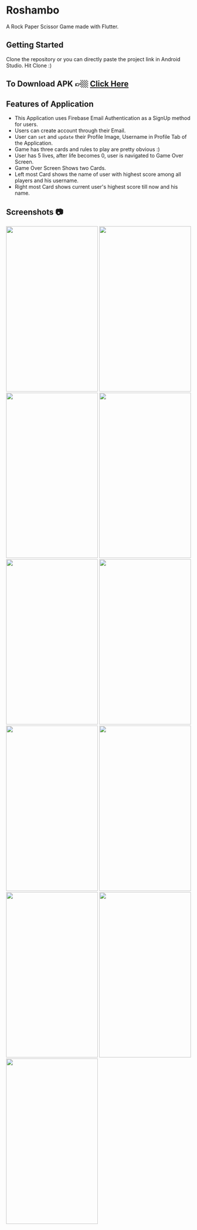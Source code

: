 # Roshambo

A Rock Paper Scissor Game made with Flutter.

## Getting Started

Clone the repository or you can directly paste the project link in Android Studio. Hit Clone :)

## To Download APK 👉🏼 [Click Here](https://drive.google.com/file/d/1KtIGWr9KtHjQYeieDthXXFMgDg6d7cga/view?usp=sharing)

## Features of Application

- This Application uses Firebase Email Authentication as a SignUp method for users.
- Users can create account through their Email.
- User can `set` and `update` their Profile Image, Username in Profile Tab of the Application.
- Game has three cards and rules to play are pretty obvious :)
- User has 5 lives, after life becomes 0, user is navigated to Game Over Screen.
- Game Over Screen Shows two Cards.
- Left most Card shows the name of user with highest score among all players and his username.
- Right most Card shows current user's highest score till now and his name.


## Screenshots  :camera:
<img src="https://user-images.githubusercontent.com/65825310/102092554-32739300-3e46-11eb-9bc8-228bcb9db65c.png" width="250" height="450"> <img src="https://user-images.githubusercontent.com/65825310/102092578-37d0dd80-3e46-11eb-8153-27c9f8297566.png" width="250" height="450"> <img src="https://user-images.githubusercontent.com/65825310/102092601-3c959180-3e46-11eb-8233-a01d8bf321b0.png" width="250" height="450">
<img src="https://user-images.githubusercontent.com/65825310/102092618-40291880-3e46-11eb-96d0-803846f4045d.png" width="250" height="450"> <img src="https://user-images.githubusercontent.com/65825310/102092628-44edcc80-3e46-11eb-8a2d-8eb086893482.png" width="250" height="450"> <img src="https://user-images.githubusercontent.com/65825310/102092654-4ae3ad80-3e46-11eb-96ff-fdb9bd5f3cfd.png" width="250" height="450"> 
<img src="https://user-images.githubusercontent.com/65825310/102092660-4cad7100-3e46-11eb-97be-cfb518735e1d.png" width="250" height="450"> <img src="https://user-images.githubusercontent.com/65825310/102092671-51722500-3e46-11eb-954d-0ce58b76fda1.png" width="250" height="450"> <img src="https://user-images.githubusercontent.com/65825310/102092694-57680600-3e46-11eb-8bcc-caab377caae0.png" width="250" height="450"> <img src="https://user-images.githubusercontent.com/65825310/102306326-fa746900-3f87-11eb-9051-57df7d53bfb5.png" width="250" height="450"> <img src="https://user-images.githubusercontent.com/65825310/102306343-019b7700-3f88-11eb-8f4b-a1f636e2992a.png" width="250" height="450">





